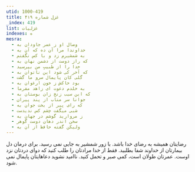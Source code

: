 ```yaml
---
utid: 1000-419
title: غزل شماره ۴۱۹
_index: 419
list: غزلیات
indexes: ه
mesra:
  - وصال او ز عمر جاودان به
  - خداوندا مرا آن ده که آن به
  - به شمشیرم زد و با کس نگفتم
  - که راز دوست از دشمن نهان به
  - خدا را از طبیبِ من بپرسید
  - که آخر کی شود این ناتوان به
  - گلی کان پایمال سرو ما گشت
  - بود خاکش ز خون ارغوان به
  - به خلدم دعوت ای زاهد مفرما
  - که این سیب زنخ زان بوستان به
  - جوانا سر متاب از پند پیران
  - که رای پیر از بخت جوان به
  - شبی میگفت چشم کس ندیدست
  - ز مروارید گوشم در جهان به
  - سخن اندر دهان دوست گوهر
  - ولیکن گفته حافظ از آن به
---
```

رضایتان همیشه به رضای خدا باشد. با زور شمشیر به جایی نمی رسید. برای درمان دل بیمارتان از خداوند شفا بطلبید. فقط از خدا مرادتان را طلب کنید که دوای دردتان نزد اوست. عمرتان طولان است، کمی صبر و تحمل کنید. ناامید نشوید دعاهایتان پایمال نمی شود.
